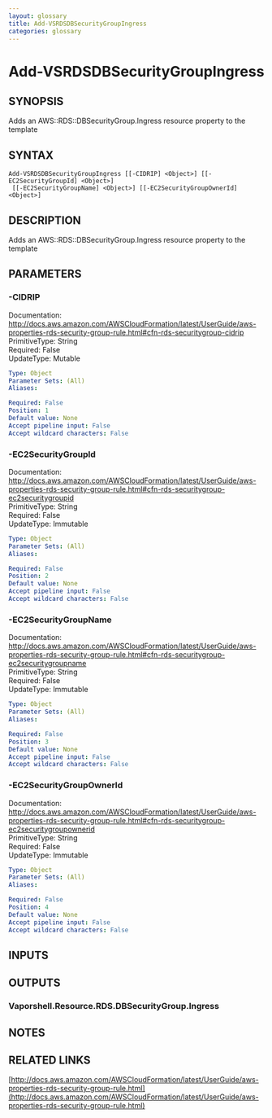 ```yaml
---
layout: glossary
title: Add-VSRDSDBSecurityGroupIngress
categories: glossary
---
```


# Add-VSRDSDBSecurityGroupIngress

## SYNOPSIS
Adds an AWS::RDS::DBSecurityGroup.Ingress resource property to the template

## SYNTAX

```
Add-VSRDSDBSecurityGroupIngress [[-CIDRIP] <Object>] [[-EC2SecurityGroupId] <Object>]
 [[-EC2SecurityGroupName] <Object>] [[-EC2SecurityGroupOwnerId] <Object>]
```

## DESCRIPTION
Adds an AWS::RDS::DBSecurityGroup.Ingress resource property to the template

## PARAMETERS

### -CIDRIP
Documentation: http://docs.aws.amazon.com/AWSCloudFormation/latest/UserGuide/aws-properties-rds-security-group-rule.html#cfn-rds-securitygroup-cidrip    
PrimitiveType: String    
Required: False    
UpdateType: Mutable

```yaml
Type: Object
Parameter Sets: (All)
Aliases: 

Required: False
Position: 1
Default value: None
Accept pipeline input: False
Accept wildcard characters: False
```

### -EC2SecurityGroupId
Documentation: http://docs.aws.amazon.com/AWSCloudFormation/latest/UserGuide/aws-properties-rds-security-group-rule.html#cfn-rds-securitygroup-ec2securitygroupid    
PrimitiveType: String    
Required: False    
UpdateType: Immutable

```yaml
Type: Object
Parameter Sets: (All)
Aliases: 

Required: False
Position: 2
Default value: None
Accept pipeline input: False
Accept wildcard characters: False
```

### -EC2SecurityGroupName
Documentation: http://docs.aws.amazon.com/AWSCloudFormation/latest/UserGuide/aws-properties-rds-security-group-rule.html#cfn-rds-securitygroup-ec2securitygroupname    
PrimitiveType: String    
Required: False    
UpdateType: Immutable

```yaml
Type: Object
Parameter Sets: (All)
Aliases: 

Required: False
Position: 3
Default value: None
Accept pipeline input: False
Accept wildcard characters: False
```

### -EC2SecurityGroupOwnerId
Documentation: http://docs.aws.amazon.com/AWSCloudFormation/latest/UserGuide/aws-properties-rds-security-group-rule.html#cfn-rds-securitygroup-ec2securitygroupownerid    
PrimitiveType: String    
Required: False    
UpdateType: Immutable

```yaml
Type: Object
Parameter Sets: (All)
Aliases: 

Required: False
Position: 4
Default value: None
Accept pipeline input: False
Accept wildcard characters: False
```

## INPUTS

## OUTPUTS

### Vaporshell.Resource.RDS.DBSecurityGroup.Ingress

## NOTES

## RELATED LINKS

[http://docs.aws.amazon.com/AWSCloudFormation/latest/UserGuide/aws-properties-rds-security-group-rule.html](http://docs.aws.amazon.com/AWSCloudFormation/latest/UserGuide/aws-properties-rds-security-group-rule.html)

